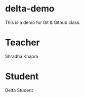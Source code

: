 # delta-demo
 This is a demo for Git &amp; Github class.
# Teacher
Shradha Khapra

# Student
Delta Student